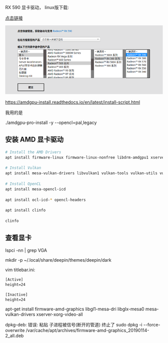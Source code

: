 

RX 590 显卡驱动， linux版下载:

[点击链接](https://www.amd.com/zh-hans/support/)

![image-20210423080516521](images/blender/RX590驱动安装.png)

https://amdgpu-install.readthedocs.io/en/latest/install-script.html

我用的是

./amdgpu-pro-install -y --opencl=pal,legacy

## 安装 AMD 显卡驱动

```sh
# Install the AMD Drivers
apt install firmware-linux firmware-linux-nonfree libdrm-amdgpu1 xserver-xorg-video-amdgpu

# Install Vulkan
apt install mesa-vulkan-drivers libvulkan1 vulkan-tools vulkan-utils vulkan-validationlayers

# Install OpenCL
apt install mesa-opencl-icd

apt install ocl-icd-* opencl-headers

apt install clinfo

clinfo

```

## 查看显卡

lspci -nn | grep VGA


mkdir -p ~/.local/share/deepin/themes/deepin/dark

vim titlebar.ini:

    [Active]
    height=24

    [Inactive]
    height=24


apt-get install firmware-amd-graphics libgl1-mesa-dri libglx-mesa0 mesa-vulkan-drivers xserver-xorg-video-all

dpkg-deb: 错误: 粘贴 子进程被信号(断开的管道) 终止了
sudo dpkg -i --force-overwrite /var/cache/apt/archives/firmware-amd-graphics_20190114-2_all.deb


